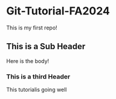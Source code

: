 # Git-Tutorial-FA2024

This is my first repo!

## This is a Sub Header
Here is the body!

### This is a third Header
This tutorialis going well
